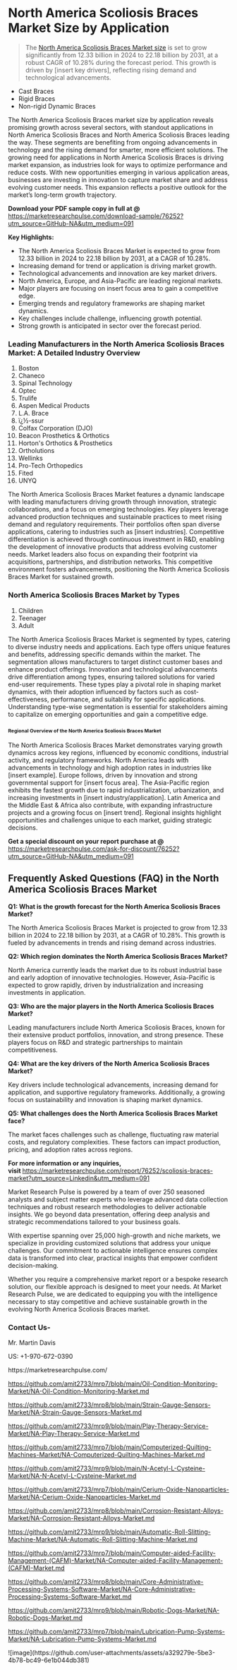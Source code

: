 <h1>North America Scoliosis Braces Market&nbsp;Size by Application</h1><blockquote><p>The <a href="https://marketresearchpulse.com/download-sample/76252?utm_source=GitHub-NA&amp;utm_medium=091">North America Scoliosis Braces Market size</a> is set to grow significantly from 12.33 billion in 2024 to 22.18 billion by 2031, at a robust CAGR of 10.28% during the forecast period. This growth is driven by [insert key drivers], reflecting rising demand and technological advancements.</p></blockquote><ul><li>Cast Braces<li> Rigid Braces<li> Non-rigid Dynamic Braces</li></ul><p>The North America Scoliosis Braces market size by application reveals promising growth across several sectors, with standout applications in North America Scoliosis Braces and North America Scoliosis Braces leading the way. These segments are benefiting from ongoing advancements in technology and the rising demand for smarter, more efficient solutions. The growing need for applications in North America Scoliosis Braces is driving market expansion, as industries look for ways to optimize performance and reduce costs. With new opportunities emerging in various application areas, businesses are investing in innovation to capture market share and address evolving customer needs. This expansion reflects a positive outlook for the market’s long-term growth trajectory.</p><p><strong>Download your PDF sample copy in full at @ </strong><a href="https://marketresearchpulse.com/download-sample/76252?utm_source=GitHub-NA&amp;utm_medium=091">https://marketresearchpulse.com/download-sample/76252?utm_source=GitHub-NA&amp;utm_medium=091</a></p><p><strong>Key Highlights: </strong></p><ul><li>The North America Scoliosis Braces Market is expected to grow from 12.33 billion in 2024 to 22.18 billion by 2031, at a CAGR of 10.28%.</li><li>Increasing demand for trend or application is driving market growth.</li><li>Technological advancements and innovation are key market drivers.</li><li>North America, Europe, and Asia-Pacific are leading regional markets.</li><li>Major players are focusing on insert focus area to gain a competitive edge.</li><li>Emerging trends and regulatory frameworks are shaping market dynamics.</li><li>Key challenges include challenge, influencing growth potential.</li><li>Strong growth is anticipated in sector over the forecast period.</li></ul><h3>Leading Manufacturers in the North America Scoliosis Braces Market: A Detailed Industry Overview</h3><ol><li>Boston</li><li>Chaneco</li><li>Spinal Technology</li><li>Optec</li><li>Trulife</li><li>Aspen Medical Products</li><li>L.A. Brace</li><li>ï¿½-ssur</li><li>Colfax Corporation (DJO)</li><li>Beacon Prosthetics & Orthotics</li><li>Horton's Orthotics & Prosthetics</li><li>Ortholutions</li><li>Wellinks</li><li>Pro-Tech Orthopedics</li><li>Fited</li><li>UNYQ</li></ol><div class="flex max-w-full flex-col flex-grow"><div class="min-h-8 text-message flex w-full flex-col items-end gap-2 whitespace-normal break-words [.text-message+&amp;]:mt-5" dir="auto" data-message-author-role="assistant" data-message-id="fd8432e4-4910-450d-b182-61b7bfb0a01f" data-message-model-slug="gpt-4o"><div class="flex w-full flex-col gap-1 empty:hidden first:pt-[3px]"><div class="markdown prose w-full break-words dark:prose-invert light"><p>The North America Scoliosis Braces Market features a dynamic landscape with leading manufacturers driving growth through innovation, strategic collaborations, and a focus on emerging technologies. Key players leverage advanced production techniques and sustainable practices to meet rising demand and regulatory requirements. Their portfolios often span diverse applications, catering to industries such as [insert industries]. Competitive differentiation is achieved through continuous investment in R&amp;D, enabling the development of innovative products that address evolving customer needs. Market leaders also focus on expanding their footprint via acquisitions, partnerships, and distribution networks. This competitive environment fosters advancements, positioning the North America Scoliosis Braces Market for sustained growth.</p></div></div></div></div><h3>North America Scoliosis Braces Market by Types</h3><ol><li>Children<li> Teenager<li> Adult</li></ol><div class="flex max-w-full flex-col flex-grow"><div class="min-h-8 text-message flex w-full flex-col items-end gap-2 whitespace-normal break-words [.text-message+&amp;]:mt-5" dir="auto" data-message-author-role="assistant" data-message-id="084470be-0bb7-4664-bddf-5156b4f41249" data-message-model-slug="gpt-4o-mini"><div class="flex w-full flex-col gap-1 empty:hidden first:pt-[3px]"><div class="markdown prose w-full break-words dark:prose-invert light"><p>The North America Scoliosis Braces Market is segmented by types, catering to diverse industry needs and applications. Each type offers unique features and benefits, addressing specific demands within the market. The segmentation allows manufacturers to target distinct customer bases and enhance product offerings. Innovation and technological advancements drive differentiation among types, ensuring tailored solutions for varied end-user requirements. These types play a pivotal role in shaping market dynamics, with their adoption influenced by factors such as cost-effectiveness, performance, and suitability for specific applications. Understanding type-wise segmentation is essential for stakeholders aiming to capitalize on emerging opportunities and gain a competitive edge.</p></div></div></div></div><h3><span style="font-size: 11px;">Regional Overview of the North America Scoliosis Braces Market</span></h3><div class="flex max-w-full flex-col flex-grow"><div class="min-h-8 text-message flex w-full flex-col items-end gap-2 whitespace-normal break-words [.text-message+&amp;]:mt-5" dir="auto" data-message-author-role="assistant" data-message-id="e9038762-ce64-4e30-91c9-9bd413514231" data-message-model-slug="gpt-4o-mini"><div class="flex w-full flex-col gap-1 empty:hidden first:pt-[3px]"><div class="markdown prose w-full break-words dark:prose-invert light"><p>The North America Scoliosis Braces Market demonstrates varying growth dynamics across key regions, influenced by economic conditions, industrial activity, and regulatory frameworks. North America leads with advancements in technology and high adoption rates in industries like [insert example]. Europe follows, driven by innovation and strong governmental support for [insert focus area]. The Asia-Pacific region exhibits the fastest growth due to rapid industrialization, urbanization, and increasing investments in [insert industry/application]. Latin America and the Middle East &amp; Africa also contribute, with expanding infrastructure projects and a growing focus on [insert trend]. Regional insights highlight opportunities and challenges unique to each market, guiding strategic decisions.</p></div></div></div></div><p><strong>Get a special discount on your report purchase at @ </strong><a href="https://marketresearchpulse.com/ask-for-discount/76252?utm_source=GitHub-NA&amp;utm_medium=091">https://marketresearchpulse.com/ask-for-discount/76252?utm_source=GitHub-NA&amp;utm_medium=091</a></p><h2>Frequently Asked Questions (FAQ) in the North America Scoliosis Braces Market</h2><p><strong>Q1: What is the growth forecast for the North America Scoliosis Braces Market?</strong></p><p>The North America Scoliosis Braces Market is projected to grow from 12.33 billion in 2024 to 22.18 billion by 2031, at a CAGR of 10.28%. This growth is fueled by advancements in trends and rising demand across industries.</p><p><strong>Q2: Which region dominates the North America Scoliosis Braces Market?</strong></p><p>North America currently leads the market due to its robust industrial base and early adoption of innovative technologies. However, Asia-Pacific is expected to grow rapidly, driven by industrialization and increasing investments in application.</p><p><strong>Q3: Who are the major players in the North America Scoliosis Braces Market?</strong></p><p>Leading manufacturers include North America Scoliosis Braces, known for their extensive product portfolios, innovation, and strong presence. These players focus on R&amp;D and strategic partnerships to maintain competitiveness.</p><p><strong>Q4: What are the key drivers of the North America Scoliosis Braces Market?</strong></p><p>Key drivers include technological advancements, increasing demand for application, and supportive regulatory frameworks. Additionally, a growing focus on sustainability and innovation is shaping market dynamics.</p><p><strong>Q5: What challenges does the North America Scoliosis Braces Market face?</strong></p><p>The market faces challenges such as challenge, fluctuating raw material costs, and regulatory complexities. These factors can impact production, pricing, and adoption rates across regions.</p><p><strong>For more information or any inquiries, visit&nbsp;</strong><a href="https://marketresearchpulse.com/report/76252/scoliosis-braces-market?utm_source=Linkedin&utm_medium=091">https://marketresearchpulse.com/report/76252/scoliosis-braces-market?utm_source=Linkedin&utm_medium=091</a></p><p>Market Research Pulse is powered by a team of over 250 seasoned analysts and subject matter experts who leverage advanced data collection techniques and robust research methodologies to deliver actionable insights. We go beyond data presentation, offering deep analysis and strategic recommendations tailored to your business goals.</p><p>With expertise spanning over 25,000 high-growth and niche markets, we specialize in providing customized solutions that address your unique challenges. Our commitment to actionable intelligence ensures complex data is transformed into clear, practical insights that empower confident decision-making.</p><p>Whether you require a comprehensive market report or a bespoke research solution, our flexible approach is designed to meet your needs. At Market Research Pulse, we are dedicated to equipping you with the intelligence necessary to stay competitive and achieve sustainable growth in the evolving North America Scoliosis Braces market.</p><h3><strong>Contact Us-</strong></h3><p>Mr. Martin Davis</p><p>US: +1-970-672-0390</p><p>https://marketresearchpulse.com/</p><p><a href="https://github.com/amit2733/mrp7/blob/main/Oil-Condition-Monitoring-Market/NA-Oil-Condition-Monitoring-Market.md">https://github.com/amit2733/mrp7/blob/main/Oil-Condition-Monitoring-Market/NA-Oil-Condition-Monitoring-Market.md</a></p><p><a href="https://github.com/amit2733/mrp8/blob/main/Strain-Gauge-Sensors-Market/NA-Strain-Gauge-Sensors-Market.md">https://github.com/amit2733/mrp8/blob/main/Strain-Gauge-Sensors-Market/NA-Strain-Gauge-Sensors-Market.md</a></p><p><a href="https://github.com/amit2733/mrp9/blob/main/Play-Therapy-Service-Market/NA-Play-Therapy-Service-Market.md">https://github.com/amit2733/mrp9/blob/main/Play-Therapy-Service-Market/NA-Play-Therapy-Service-Market.md</a></p><p><a href="https://github.com/amit2733/mrp7/blob/main/Computerized-Quilting-Machines-Market/NA-Computerized-Quilting-Machines-Market.md">https://github.com/amit2733/mrp7/blob/main/Computerized-Quilting-Machines-Market/NA-Computerized-Quilting-Machines-Market.md</a></p><p><a href="https://github.com/amit2733/mrp9/blob/main/N-Acetyl-L-Cysteine-Market/NA-N-Acetyl-L-Cysteine-Market.md">https://github.com/amit2733/mrp9/blob/main/N-Acetyl-L-Cysteine-Market/NA-N-Acetyl-L-Cysteine-Market.md</a></p><p><a href="https://github.com/amit2733/mrp7/blob/main/Cerium-Oxide-Nanoparticles-Market/NA-Cerium-Oxide-Nanoparticles-Market.md">https://github.com/amit2733/mrp7/blob/main/Cerium-Oxide-Nanoparticles-Market/NA-Cerium-Oxide-Nanoparticles-Market.md</a></p><p><a href="https://github.com/amit2733/mrp8/blob/main/Corrosion-Resistant-Alloys-Market/NA-Corrosion-Resistant-Alloys-Market.md">https://github.com/amit2733/mrp8/blob/main/Corrosion-Resistant-Alloys-Market/NA-Corrosion-Resistant-Alloys-Market.md</a></p><p><a href="https://github.com/amit2733/mrp9/blob/main/Automatic-Roll-Slitting-Machine-Market/NA-Automatic-Roll-Slitting-Machine-Market.md">https://github.com/amit2733/mrp9/blob/main/Automatic-Roll-Slitting-Machine-Market/NA-Automatic-Roll-Slitting-Machine-Market.md</a></p><p><a href="https://github.com/amit2733/mrp7/blob/main/Computer-aided-Facility-Management-(CAFM)-Market/NA-Computer-aided-Facility-Management-(CAFM)-Market.md">https://github.com/amit2733/mrp7/blob/main/Computer-aided-Facility-Management-(CAFM)-Market/NA-Computer-aided-Facility-Management-(CAFM)-Market.md</a></p><p><a href="https://github.com/amit2733/mrp8/blob/main/Core-Administrative-Processing-Systems-Software-Market/NA-Core-Administrative-Processing-Systems-Software-Market.md">https://github.com/amit2733/mrp8/blob/main/Core-Administrative-Processing-Systems-Software-Market/NA-Core-Administrative-Processing-Systems-Software-Market.md</a></p><p><a href="https://github.com/amit2733/mrp9/blob/main/Robotic-Dogs-Market/NA-Robotic-Dogs-Market.md">https://github.com/amit2733/mrp9/blob/main/Robotic-Dogs-Market/NA-Robotic-Dogs-Market.md</a></p><p><a href="https://github.com/amit2733/mrp7/blob/main/Lubrication-Pump-Systems-Market/NA-Lubrication-Pump-Systems-Market.md">https://github.com/amit2733/mrp7/blob/main/Lubrication-Pump-Systems-Market/NA-Lubrication-Pump-Systems-Market.md</a></p>
![image](https://github.com/user-attachments/assets/a329279e-5be3-4b78-bc49-6e1b044db381)
